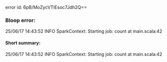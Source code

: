 error id: 6pB/MoZycVTIEsoc7Jdh2Q==
### Bloop error:

25/06/17 14:43:52 INFO SparkContext: Starting job: count at main.scala:42
#### Short summary: 

25/06/17 14:43:52 INFO SparkContext: Starting job: count at main.scala:42